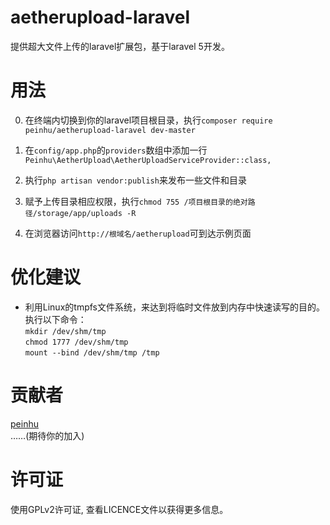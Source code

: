 # aetherupload-laravel
提供超大文件上传的laravel扩展包，基于laravel 5开发。

# 用法
0) 在终端内切换到你的laravel项目根目录，执行`composer require peinhu/aetherupload-laravel dev-master`  

1) 在`config/app.php`的`providers`数组中添加一行`Peinhu\AetherUpload\AetherUploadServiceProvider::class,`  
  
2) 执行`php artisan vendor:publish`来发布一些文件和目录  
  
3) 赋予上传目录相应权限，执行`chmod 755 /项目根目录的绝对路径/storage/app/uploads -R`    
  
4) 在浏览器访问`http://根域名/aetherupload`可到达示例页面  

# 优化建议
* 利用Linux的tmpfs文件系统，来达到将临时文件放到内存中快速读写的目的。  
执行以下命令：  
`mkdir /dev/shm/tmp`  
`chmod 1777 /dev/shm/tmp`  
`mount --bind /dev/shm/tmp /tmp`  

# 贡献者  
[peinhu](https://github.com/peinhu)  
……(期待你的加入)

# 许可证
使用GPLv2许可证, 查看LICENCE文件以获得更多信息。

